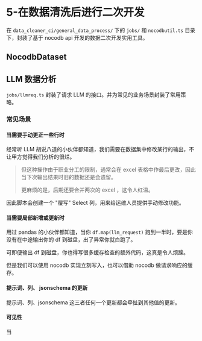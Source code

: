 # 5-在数据清洗后进行二次开发

在 `data_cleaner_ci/general_data_process/` 下的 `jobs/` 和 `nocodbutil.ts`
目录下，封装了基于 nocodb api 开发的数据二次开发实用工具。

## NocodbDataset



## LLM 数据分析

`jobs/llmreq.ts` 封装了请求 LLM 的接口。并为常见的业务场景封装了常用策略。

### 常见场景

#### 当需要手动更正一些行时

经常听 LLM 胡说八道的小伙伴都知道，我们需要在数据集中修改某行的输出，不让甲方觉得我们分析的很烂。

> 但这种操作由于职业分工的限制，通常会在 excel 表格中作最后更改，因此当下次输出结果时旧的数据还是会遗留。
>
> 更麻烦的是，后期还要合并两次的 excel ，这令人红温。

因此脚本会创建一个 "覆写" Select 列，用来给运维人员提供手动修改功能。

#### 当需要局部新增或更新时

用过 pandas 的小伙伴都知道，当你 `df.map(llm_request)` 跑到一半时，要是你没有在中途输出你的 df 到磁盘，出了异常你就白跑了。

可即便输出 df 到磁盘，你也得写很多缓存检查的额外代码，这真是令人烦躁。

但是我们可以使用 nocodb 实现立刻写入，也可以借助 nocodb 做请求响应的缓存。

#### 提示词、列、 jsonschema 的更新

提示词、列、jsonschema 这三者任何一个更新都会牵扯到其他值的更新。

#### 可见性

当
